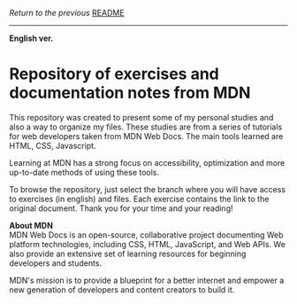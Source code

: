 
<span><i>Return to the previous</i> <a href="https://github.com/alexandre-j-dev/MDN-Mozilla-Developer-Network"> README</a></span>

<hr>
<strong>English ver.</strong><br>
<h1>Repository of exercises and documentation notes from MDN</h1>
This repository was created to present some of my personal studies and also a way to organize my files. These studies are from a series of tutorials for web developers taken from MDN Web Docs. The main tools learned are HTML, CSS, Javascript.

Learning at MDN has a strong focus on accessibility, optimization and more up-to-date methods of using these tools.

To browse the repository, just select the branch where you will have access to exercises (in english) and files. Each exercise contains the link to the original document. Thank you for your time and your reading!


<strong>About MDN</strong><br>
MDN Web Docs is an open-source, collaborative project documenting Web platform technologies, including CSS, HTML, JavaScript, and Web APIs. We also provide an extensive set of learning resources for beginning developers and students.

MDN's mission is to provide a blueprint for a better internet and empower a new generation of developers and content creators to build it. 

